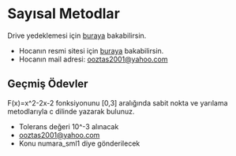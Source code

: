 # Sayısal Metodlar

Drive yedeklemesi için [buraya][Sayısal Metodlar - Drive] bakabilirsin.

- Hocanın resmi sitesi için [buraya][OguzhanOztas] bakabilirsin.
- Hocanın mail adresi: [ooztas2001@yahoo.com][Oguzhan Hoca - Mail]

## Geçmiş Ödevler

F(x)=x^2-2x-2 fonksiyonunu [0,3] aralığında sabit nokta ve yarılama metodlarıyla c dilinde yazarak bulunuz.

- Tolerans değeri 10^-3 alınacak
- ooztas2001@yahoo.com
- Konu numara_sml1 diye gönderilecek

<!-- Dinamik Bağlantılar -->

[Sayısal Metodlar - Drive]: https://drive.google.com/open?id=11QM9RqHOT5RdaWcRZHJOTmIjZq1Buald
[OguzhanOztas]: http://oguzhanoztas.com/index.htm
[Oguzhan Hoca - Mail]: mailto::ooztas2001@yahoo.com